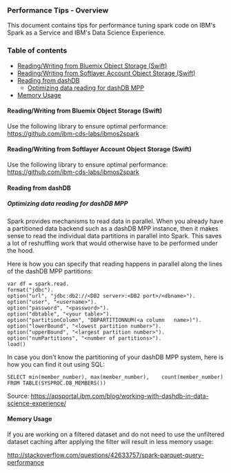 ### Performance Tips - Overview

This document contains tips for performance tuning spark code on IBM's Spark as a Service and IBM's Data Science Experience.

### Table of contents

 - [Reading/Writing from Bluemix Object Storage (Swift)](#readingwriting-from-bluemix-object-storage-swift)
 - [Reading/Writing from Softlayer Account Object Storage (Swift)](#readingwriting-from-softlayer-account-object-storage-swift)
 - [Reading from dashDB](#reading-from-dashdb)
   - [Optimizing data reading for dashDB MPP](#optimizing-data-reading-for-dashdb-mpp)
 - [Memory Usage](#memory-usage)

#### Reading/Writing from Bluemix Object Storage (Swift)

Use the following library to ensure optimal performance: https://github.com/ibm-cds-labs/ibmos2spark

#### Reading/Writing from Softlayer Account Object Storage (Swift)

Use the following library to ensure optimal performance: https://github.com/ibm-cds-labs/ibmos2spark

#### Reading from dashDB

##### Optimizing data reading for dashDB MPP

Spark provides mechanisms to read data in parallel. When you already have a partitioned data backend such as a dashDB MPP instance, then it makes sense to read the individual data partitions in parallel into Spark. This saves a lot of reshuffling work that would otherwise have to be performed under the hood.

Here is how you can specify that reading happens in parallel along the lines of the dashDB MPP partitions:

```
var df = spark.read.
format("jdbc").
option("url", "jdbc:db2://<DB2 server>:<DB2 port>/<dbname>").
option("user", "<username>").
option("password", "<password>").
option("dbtable", "<your table>").
option("partitionColumn", "DBPARTITIONNUM(<a column   name>)").
option("lowerBound", "<lowest partition number>").
option("upperBound", "<largest partition number>").
option("numPartitions", "<number of partitions>").
load()
```

In case you don't know the partitioning of your dashDB MPP system, here is how you can find it out using SQL:

```
SELECT min(member_number), max(member_number),    count(member_number) 
FROM TABLE(SYSPROC.DB_MEMBERS())
```

Source: https://apsportal.ibm.com/blog/working-with-dashdb-in-data-science-experience/

#### Memory Usage

If you are working on a filtered dataset and do not need to use the unfiltered dataset caching after applying the filter will result in less memory usage:

http://stackoverflow.com/questions/42633757/spark-parquet-query-performance

